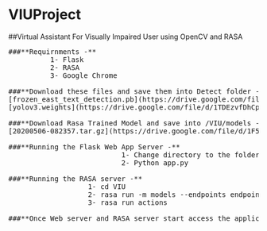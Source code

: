 # VIUProject
##Virtual Assistant For Visually Impaired User using OpenCV and RASA
<pre>
###**Requirnments -**
          1- Flask
          2- RASA
          3- Google Chrome

###**Download these files and save them into Detect folder -**
[frozen_east_text_detection.pb](https://drive.google.com/file/d/1mH7g9xZgAy6hcfgwes_pBB2jgvq6YsSH/view?usp=sharing)
[yolov3.weights](https://drive.google.com/file/d/1TDEzvfDhCpibxUt2i4ThQniyoey_8ex2/view?usp=sharing)

###**Download Rasa Trained Model and save into /VIU/models -**
[20200506-082357.tar.gz](https://drive.google.com/file/d/1F5k8qZgpGzk81CMetZQouzyk_kQa9u9m/view?usp=sharing)

###**Running the Flask Web App Server -**
                           1- Change directory to the folder
                           2- Python app.py
                   
###**Running the RASA server -**
                   1- cd VIU 
                   2- rasa run -m models --endpoints endpoints.yml --port 5002 --credentials credentials.yml
                   3- rasa run actions
 
###**Once Web server and RASA server start access the application on - http://localhost:5000/detection**
</pre>

